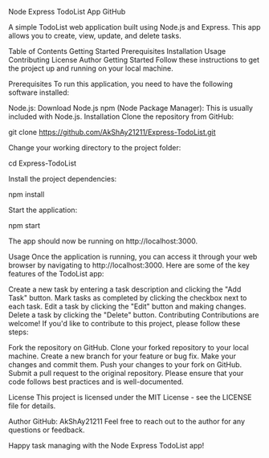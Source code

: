 Node Express TodoList App
GitHub

A simple TodoList web application built using Node.js and Express. This app allows you to create, view, update, and delete tasks.

Table of Contents
Getting Started
Prerequisites
Installation
Usage
Contributing
License
Author
Getting Started
Follow these instructions to get the project up and running on your local machine.

Prerequisites
To run this application, you need to have the following software installed:

Node.js: Download Node.js
npm (Node Package Manager): This is usually included with Node.js.
Installation
Clone the repository from GitHub:


git clone https://github.com/AkShAy21211/Express-TodoList.git


Change your working directory to the project folder:


cd Express-TodoList


Install the project dependencies:


npm install


Start the application:


npm start


The app should now be running on http://localhost:3000.

Usage
Once the application is running, you can access it through your web browser by navigating to http://localhost:3000. Here are some of the key features of the TodoList app:

Create a new task by entering a task description and clicking the "Add Task" button.
Mark tasks as completed by clicking the checkbox next to each task.
Edit a task by clicking the "Edit" button and making changes.
Delete a task by clicking the "Delete" button.
Contributing
Contributions are welcome! If you'd like to contribute to this project, please follow these steps:

Fork the repository on GitHub.
Clone your forked repository to your local machine.
Create a new branch for your feature or bug fix.
Make your changes and commit them.
Push your changes to your fork on GitHub.
Submit a pull request to the original repository.
Please ensure that your code follows best practices and is well-documented.

License
This project is licensed under the MIT License - see the LICENSE file for details.

Author
GitHub: AkShAy21211
Feel free to reach out to the author for any questions or feedback.

Happy task managing with the Node Express TodoList app!
